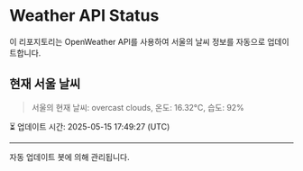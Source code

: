 
# Weather API Status

이 리포지토리는 OpenWeather API를 사용하여 서울의 날씨 정보를 자동으로 업데이트합니다.

## 현재 서울 날씨
> 서울의 현재 날씨: overcast clouds, 온도: 16.32°C, 습도: 92%

⏳ 업데이트 시간: 2025-05-15 17:49:27 (UTC)

---
자동 업데이트 봇에 의해 관리됩니다.
